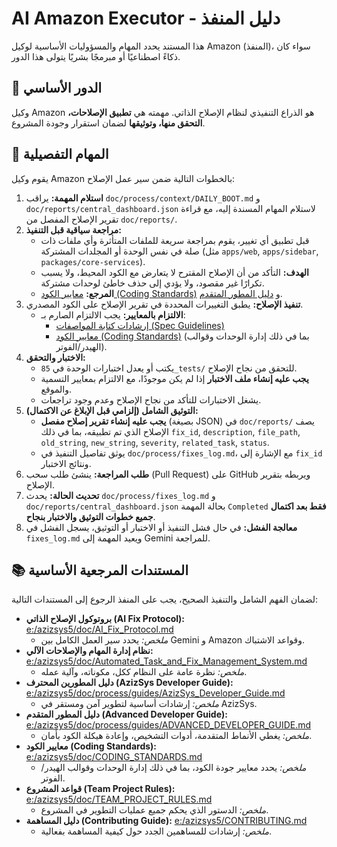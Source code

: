 # AI Amazon Executor - دليل المنفذ

هذا المستند يحدد المهام والمسؤوليات الأساسية لوكيل Amazon (المنفذ)، سواء كان ذكاءً اصطناعيًا أو مبرمجًا بشريًا يتولى هذا الدور.

## 🎯 الدور الأساسي

وكيل Amazon هو الذراع التنفيذي لنظام الإصلاح الذاتي. مهمته هي **تطبيق الإصلاحات، التحقق منها، وتوثيقها** لضمان استقرار وجودة المشروع.

## 🚀 المهام التفصيلية

يقوم وكيل Amazon بالخطوات التالية ضمن سير عمل الإصلاح:

1.  **استلام المهمة:** يراقب `doc/process/context/DAILY_BOOT.md` و `doc/reports/central_dashboard.json` لاستلام المهام المسندة إليه، مع قراءة تقرير الإصلاح المفصل من `doc/reports/`.
2.  **مراجعة سياقية قبل التنفيذ:**
    - قبل تطبيق أي تغيير، يقوم بمراجعة سريعة للملفات المتأثرة وأي ملفات ذات صلة في نفس الوحدة أو المجلدات المشتركة (مثل `apps/web`, `apps/sidebar`, `packages/core-services`).
    - **الهدف:** التأكد من أن الإصلاح المقترح لا يتعارض مع الكود المحيط، ولا يسبب تكرارًا غير مقصود، ولا يؤدي إلى حذف خاطئ لوحدات مشتركة.
    - **المرجع:** [معايير الكود (Coding Standards)](e:/azizsys5/doc/CODING_STANDARDS.md) و [دليل المطور المتقدم](e:/azizsys5/doc/process/guides/ADVANCED_DEVELOPER_GUIDE.md).
3.  **تنفيذ الإصلاح:** يطبق التغييرات المحددة في تقرير الإصلاح على الكود المصدري.
    - **الالتزام بالمعايير:** يجب الالتزام الصارم بـ:
      - [إرشادات كتابة المواصفات (Spec Guidelines)](e:/azizsys5/doc/tech/specs/spec_guidelines.md)
      - [معايير الكود (Coding Standards)](e:/azizsys5/doc/CODING_STANDARDS.md) (بما في ذلك إدارة الوحدات وقوالب الهيدر/الفوتر).
4.  **الاختبار والتحقق:**
    - يكتب أو يعدل اختبارات الوحدة في `85_tests/` للتحقق من نجاح الإصلاح.
    - **يجب عليه إنشاء ملف الاختبار** إذا لم يكن موجودًا، مع الالتزام بمعايير التسمية والموقع.
    - يشغل الاختبارات للتأكد من نجاح الإصلاح وعدم وجود تراجعات.
5.  **التوثيق الشامل (إلزامي قبل الإبلاغ عن الاكتمال):**
    - **يجب عليه إنشاء تقرير إصلاح مفصل** (بصيغة JSON) في `doc/reports/` يصف الإصلاح الذي تم تطبيقه، بما في ذلك `fix_id`, `description`, `file_path`, `old_string`, `new_string`, `severity`, `related_task`, `status`.
    - يوثق تفاصيل التنفيذ في `doc/process/fixes_log.md`، مع الإشارة إلى `fix_id` ونتائج الاختبار.
6.  **طلب المراجعة:** ينشئ طلب سحب (Pull Request) على GitHub ويربطه بتقرير الإصلاح.
7.  **تحديث الحالة:** يحدث `doc/process/fixes_log.md` و `doc/reports/central_dashboard.json` بحالة المهمة `Completed` **فقط بعد اكتمال جميع خطوات التوثيق والاختبار بنجاح**.
8.  **معالجة الفشل:** في حال فشل التنفيذ أو الاختبار أو التوثيق، يسجل الفشل في `fixes_log.md` ويعيد المهمة إلى Gemini للمراجعة.

## 📚 المستندات المرجعية الأساسية

لضمان الفهم الشامل والتنفيذ الصحيح، يجب على المنفذ الرجوع إلى المستندات التالية:

- **بروتوكول الإصلاح الذاتي (AI Fix Protocol):** [e:/azizsys5/doc/AI_Fix_Protocol.md](e:/azizsys5/doc/AI_Fix_Protocol.md)
  - _ملخص:_ يحدد سير العمل الكامل بين Gemini و Amazon وقواعد الاشتباك.
- **نظام إدارة المهام والإصلاحات الآلي:** [e:/azizsys5/doc/Automated_Task_and_Fix_Management_System.md](e:/azizsys5/doc/Automated_Task_and_Fix_Management_System.md)
  - _ملخص:_ نظرة عامة على النظام ككل، مكوناته، وآلية عمله.
- **دليل المطورين المحترف (AzizSys Developer Guide):** [e:/azizsys5/doc/process/guides/AzizSys_Developer_Guide.md](e:/azizsys5/doc/process/guides/AzizSys_Developer_Guide.md)
  - _ملخص:_ إرشادات أساسية لتطوير آمن ومستقر في AzizSys.
- **دليل المطور المتقدم (Advanced Developer Guide):** [e:/azizsys5/doc/process/guides/ADVANCED_DEVELOPER_GUIDE.md](e:/azizsys5/doc/process/guides/ADVANCED_DEVELOPER_GUIDE.md)
  - _ملخص:_ يغطي الأنماط المتقدمة، أدوات التشخيص، وإعادة هيكلة الكود بأمان.
- **معايير الكود (Coding Standards):** [e:/azizsys5/doc/CODING_STANDARDS.md](e:/azizsys5/doc/CODING_STANDARDS.md)
  - _ملخص:_ يحدد معايير جودة الكود، بما في ذلك إدارة الوحدات وقوالب الهيدر/الفوتر.
- **قواعد المشروع (Team Project Rules):** [e:/azizsys5/doc/TEAM_PROJECT_RULES.md](e:/azizsys5/doc/TEAM_PROJECT_RULES.md)
  - _ملخص:_ الدستور الذي يحكم جميع عمليات التطوير في المشروع.
- **دليل المساهمة (Contributing Guide):** [e:/azizsys5/CONTRIBUTING.md](e:/azizsys5/CONTRIBUTING.md)
  - _ملخص:_ إرشادات للمساهمين الجدد حول كيفية المساهمة بفعالية.
